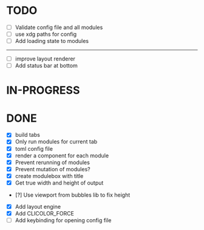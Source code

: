 # TODO

- [ ] Validate config file and all modules
- [ ] use xdg paths for config
- [ ] Add loading state to modules

---

- [ ] improve layout renderer
- [ ] Add status bar at bottom

# IN-PROGRESS

# DONE

- [x] build tabs
- [x] Only run modules for current tab
- [x] toml config file
- [x] render a component for each module
- [x] Prevent rerunning of modules
- [x] Prevent mutation of modules?
- [x] create modulebox with title
- [x] Get true width and height of output
- [?] Use viewport from bubbles lib to fix height
- [x] Add layout engine
- [x] Add CLICOLOR_FORCE
- [ ] Add keybinding for opening config file
